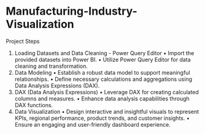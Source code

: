 # Manufacturing-Industry-Visualization
Project Steps
1. Loading Datasets and Data Cleaning - Power Query Editor
•	Import the provided datasets into Power BI.
•	Utilize Power Query Editor for data cleaning and transformation.
2. Data Modeling
•	Establish a robust data model to support meaningful relationships.
•	Define necessary calculations and aggregations using Data Analysis Expressions (DAX).
3. DAX (Data Analysis Expressions)
•	Leverage DAX for creating calculated columns and measures.
•	Enhance data analysis capabilities through DAX functions.
4. Data Visualization
•	Design interactive and insightful visuals to represent KPIs, regional performance, product trends, and customer insights.
•	Ensure an engaging and user-friendly dashboard experience.

